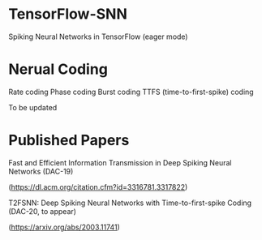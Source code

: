 # TensorFlow-SNN
Spiking Neural Networks in TensorFlow (eager mode)


# Nerual Coding
Rate coding
Phase coding
Burst coding
TTFS (time-to-first-spike) coding


To be updated


# Published Papers
Fast and Efficient Information Transmission in Deep Spiking Neural Networks (DAC-19)

(https://dl.acm.org/citation.cfm?id=3316781.3317822)

T2FSNN: Deep Spiking Neural Networks with Time-to-first-spike Coding (DAC-20, to appear)

(https://arxiv.org/abs/2003.11741)



